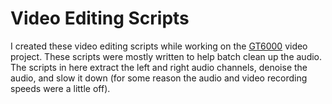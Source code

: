 # Video Editing Scripts

I created these video editing scripts while working on the
[GT6000](https://grad.gatech.edu/gt6000) video project. These scripts were
mostly written to help batch clean up the audio. The scripts in here extract
the left and right audio channels, denoise the audio, and slow it down (for
some reason the audio and video recording speeds were a little off).
